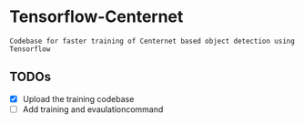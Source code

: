 # Tensorflow-Centernet

    Codebase for faster training of Centernet based object detection using Tensorflow

## TODOs

- [x] Upload the training codebase
- [ ] Add training and evaulationcommand 